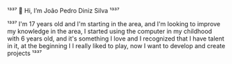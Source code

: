 ¹³³⁷ 👋 Hi, I’m João Pedro Diniz Silva ¹³³⁷

¹³³⁷    I'm 17 years old and I'm starting in the area, and I'm looking to improve my knowledge in the area, I started using the computer in my childhood with 6 years old, and it's something I love and I recognized that I have talent in it, at the beginning I I really liked to play, now I want to develop and create projects ¹³³⁷
